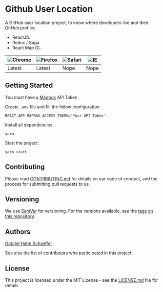 # Github User Location

A GitHub user location project, to know where developers live and their GitHub profiles.

- ReactJS.
- Redux / Saga.
- React Map GL.

![Chrome](https://cloud.githubusercontent.com/assets/398893/3528328/23bc7bc4-078e-11e4-8752-ba2809bf5cce.png) | ![Firefox](https://cloud.githubusercontent.com/assets/398893/3528329/26283ab0-078e-11e4-84d4-db2cf1009953.png) | ![Safari](https://cloud.githubusercontent.com/assets/398893/3528331/29df8618-078e-11e4-8e3e-ed8ac738693f.png) | ![IE](https://cloud.githubusercontent.com/assets/398893/3528325/20373e76-078e-11e4-8e3a-1cb86cf506f0.png) |
--- | --- | --- | --- |
Latest | Latest | Nope | Nope |

## Getting Started

You must have a [Mapbox](https://www.mapbox.com/) API Token.

Create ``.env`` file and fill the follow configuration:

``
REACT_APP_MAPBOX_ACCESS_TOKEN='Your API Token'
``

Install all dependencies:

``
yarn
``

Start the project:

``
yarn start
``

## Contributing

Please read [CONTRIBUTING.md](https://gist.github.com/PurpleBooth/b24679402957c63ec426) for details on our code of conduct, and the process for submitting pull requests to us.

## Versioning

We use [SemVer](http://semver.org/) for versioning. For the versions available, see the [tags on this repository](https://github.com/gabriel-hahn/github-user-location/tags).

## Authors

[Gabriel Hahn Schaeffer](https://github.com/gabriel-hahn/)

See also the list of [contributors](https://github.com/gabriel-hahn/github-user-location/contributors) who participated in this project.

## License

This project is licensed under the MIT License - see the [LICENSE.md](LICENSE) file for details
